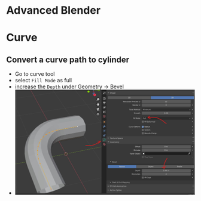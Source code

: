 # **Advanced Blender**

# Curve

## Convert a curve path to cylinder

- Go to curve tool
- select `Fill Mode` as full
- increase the `Depth` under Geometry -> Bevel
- <img src="images/line-to-cylinder.jpg" alt="line-to-cylinder" />
